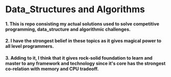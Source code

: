 Data_Structures and Algorithms  
==========================================
#### 1. This is repo consisting my actual solutions used to solve competitive programming, data_structure and algorithmic challenges.
#### 2. I have the strongest belief in these topics as it gives magical power to all level programmers.
#### 3. Adding to it, I think that it gives rock-solid foundation to learn and master to any framework and technology since it's core has         the strongest co-relation with memory and CPU tradeoff.
